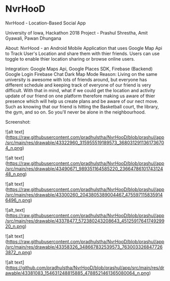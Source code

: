 # NvrHooD
NvrHood - Location-Based Social App

University of Iowa, Hackathon 2018 Project - Prashul Shrestha, Amit Gyawali, Pawan Dhungana

About: NvrHood - an Android Mobile Application that uses Google Map Api to Track User's Location and share them with thier friends. 
Users can use toggle to enable thier location sharing or browse online users. 

Integration: Google Maps Api,
             Google Places SDK,
             Firebase (Backend)
             Google Login
             Firebase Chat
             Dark Map Mode
Reason: Living on the same university is awesome with lots of friends around, but everyone has different schedule and keeping track of everyone of our
        friend is very difficult. With that in mind, what if we could get the location and activity update of our friend on one platform therefore making
        us aware of thier presence which will help us create plans and be aware of our nect move. Such as knowing that our friend is hitting the Basketball
        court, the library, the gym, and so on. So you'll never be alone in the neighbourhood.
        
Screenshot:

![alt text] (https://raw.githubusercontent.com/pradhulstha/NvrHooD/blob/prashul/app/src/main/res/drawable/43322960_315955519189573_3680312911361736704_n.png)

![alt text] (https://raw.githubusercontent.com/pradhulstha/NvrHooD/blob/prashul/app/src/main/res/drawable/43490671_989351164585220_2366478610174312448_n.png)

![alt text] (https://raw.githubusercontent.com/pradhulstha/NvrHooD/blob/prashul/app/src/main/res/drawable/43300260_2043805389004467_4755971158359146496_n.png)

![alt_text] (https://raw.githubusercontent.com/pradhulstha/NvrHooD/blob/prashul/app/src/main/res/drawable/43378477_572380243208643_4512591764174929920_n.png)

![alt text] (https://raw.githubusercontent.com/pradhulstha/NvrHooD/blob/prashul/app/src/main/res/drawable/43358326_348667832539573_7630033268477263872_n.png)

![alt text] (https://github.com/pradhulstha/NvrHooD/blob/prashul/app/src/main/res/drawable/43381083_154631248815885_4788521461365080064_n.png)



          


